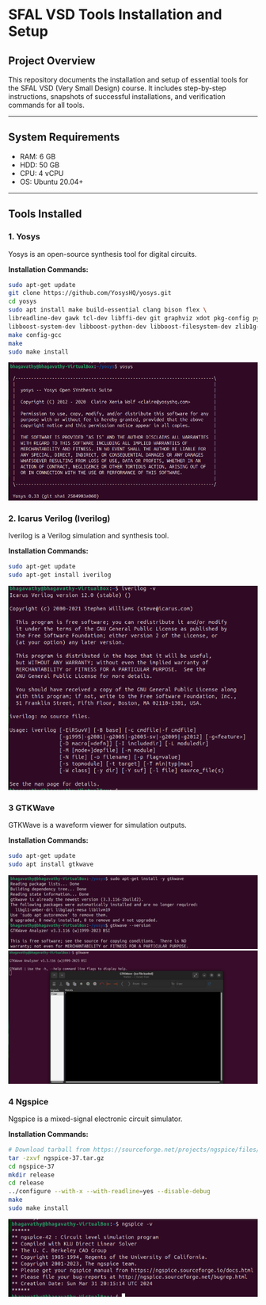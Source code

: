 # SFAL VSD Tools Installation and Setup

## Project Overview
This repository documents the installation and setup of essential tools for the SFAL VSD (Very Small Design) course. It includes step-by-step instructions, snapshots of successful installations, and verification commands for all tools.

---

## System Requirements
- RAM: 6 GB  
- HDD: 50 GB  
- CPU: 4 vCPU  
- OS: Ubuntu 20.04+  

---

## Tools Installed

### 1. **Yosys**
Yosys is an open-source synthesis tool for digital circuits.

**Installation Commands:**
```bash
sudo apt-get update
git clone https://github.com/YosysHQ/yosys.git
cd yosys
sudo apt install make build-essential clang bison flex \
libreadline-dev gawk tcl-dev libffi-dev git graphviz xdot pkg-config python3 \
libboost-system-dev libboost-python-dev libboost-filesystem-dev zlib1g-dev
make config-gcc
make
sudo make install
```
![Yosys Installation](screenshots/Yosys_installation.png)

### 2. **Icarus Verilog (Iverilog)**
Iverilog is a Verilog simulation and synthesis tool.

**Installation Commands:**
```bash
sudo apt-get update
sudo apt-get install iverilog

```
![Iverilog Installation](screenshots/iverilog_installation.png)

### 3 **GTKWave**
GTKWave is a waveform viewer for simulation outputs.

**Installation Commands:**
```bash
sudo apt-get update
sudo apt install gtkwave

```
![GTKWave Installation](screenshots/gtkwave_installation_proof.png)
![](screenshots/gtkwave_proof_2.png)

### 4 **Ngspice**
Ngspice is a mixed-signal electronic circuit simulator.

**Installation Commands:**
```bash
# Download tarball from https://sourceforge.net/projects/ngspice/files/
tar -zxvf ngspice-37.tar.gz
cd ngspice-37
mkdir release
cd release
../configure --with-x --with-readline=yes --disable-debug
make
sudo make install

```
![Ngspice Installation](screenshots/ngspice.png)

